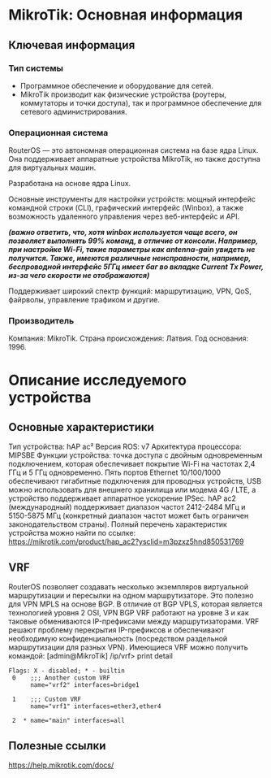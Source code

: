 # MikroTik: Основная информация

## Ключевая информация
### Тип системы
* Программное обеспечение и оборудование для сетей.
* MikroTik производит как физические устройства (роутеры, коммутаторы и точки доступа), так и программное обеспечение для сетевого администрирования.
### Операционная система
RouterOS — это автономная операционная система на базе ядра Linux. Она поддерживает аппаратные устройства MikroTik, но также доступна для виртуальных машин.

  Разработана на основе ядра Linux.

  Основные инструменты для настройки устройств: мощный интерфейс командной строки (CLI), графический интерфейс (Winbox), а также возможность удаленного управления через веб-интерфейс и API. 
  
  ***(важно ответить, что, хотя winbox используется чаще всего, он позволяет выполнять 99% команд, в отличие от консоли. Например, при настройке Wi-Fi, такие параметры как antenna-gain увидеть не получится. Также, имеются различные неисправности, например, беспроводной интерфейс 5ГГц имеет баг во вкладке Current Tx Power, из-за чего скорости не отображаются)***
  
  Поддерживает широкий спектр функций: маршрутизацию, VPN, QoS, файрволы, управление трафиком и другие.

### Производитель
Компания: MikroTik.
Страна происхождения: Латвия.
Год основания: 1996.

# Описание исследуемого устройства

## Основные характеристики
Тип устройства:  hAP ac² 
Версия ROS: v7
Архитектура процессора: MIPSBE
Функции устройства: точка доступа с двойным одновременным подключением, которая обеспечивает покрытие Wi-Fi на частотах 2,4 ГГц и 5 ГГц одновременно. Пять портов Ethernet 10/100/1000 обеспечивают гигабитные подключения для проводных устройств, USB можно использовать для внешнего хранилища или модема 4G / LTE, а устройство поддерживает аппаратное ускорение IPSec.
hAP ac2 (международный) поддерживает диапазон частот 2412-2484 МГц и 5150-5875 МГц (конкретный диапазон частот может быть ограничен законодательством страны).
Полный перечень характеристик устройства можно найти по ссылке:
https://mikrotik.com/product/hap_ac2?ysclid=m3pzxz5hnd850531769

## VRF
RouterOS позволяет создавать несколько экземпляров виртуальной маршрутизации и пересылки на одном маршрутизаторе. Это полезно для VPN MPLS на основе BGP. В отличие от BGP VPLS, которая является технологией уровня 2 OSI, VPN BGP VRF работают на уровне 3 и как таковые обмениваются IP-префиксами между маршрутизаторами. VRF решают проблему перекрытия IP-префиксов и обеспечивают необходимую конфиденциальность (посредством раздельной маршрутизации для разных VPN).
Имеющиеся VRF можно получить командой:
[admin@MikroTik] /ip/vrf> print detail
```
Flags: X - disabled; * - builtin 
 0    ;;; Another custom VRF
      name="vrf2" interfaces=bridge1 

 1    ;;; Custom VRF
      name="vrf1" interfaces=ether3,ether4 

 2  * name="main" interfaces=all
```

## Полезные ссылки
https://help.mikrotik.com/docs/
